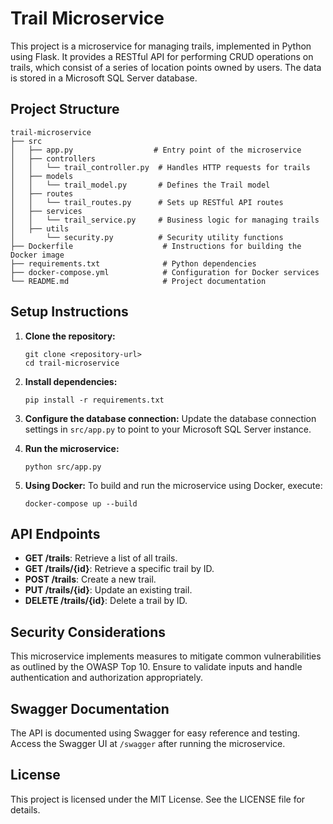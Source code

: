 # Trail Microservice

This project is a microservice for managing trails, implemented in Python using Flask. It provides a RESTful API for performing CRUD operations on trails, which consist of a series of location points owned by users. The data is stored in a Microsoft SQL Server database.

## Project Structure

```
trail-microservice
├── src
│   ├── app.py                  # Entry point of the microservice
│   ├── controllers
│   │   └── trail_controller.py  # Handles HTTP requests for trails
│   ├── models
│   │   └── trail_model.py       # Defines the Trail model
│   ├── routes
│   │   └── trail_routes.py      # Sets up RESTful API routes
│   ├── services
│   │   └── trail_service.py     # Business logic for managing trails
│   ├── utils
│       └── security.py          # Security utility functions
├── Dockerfile                    # Instructions for building the Docker image
├── requirements.txt              # Python dependencies
├── docker-compose.yml            # Configuration for Docker services
└── README.md                     # Project documentation
```

## Setup Instructions

1. **Clone the repository:**
   ```
   git clone <repository-url>
   cd trail-microservice
   ```

2. **Install dependencies:**
   ```
   pip install -r requirements.txt
   ```

3. **Configure the database connection:**
   Update the database connection settings in `src/app.py` to point to your Microsoft SQL Server instance.

4. **Run the microservice:**
   ```
   python src/app.py
   ```

5. **Using Docker:**
   To build and run the microservice using Docker, execute:
   ```
   docker-compose up --build
   ```

## API Endpoints

- **GET /trails**: Retrieve a list of all trails.
- **GET /trails/{id}**: Retrieve a specific trail by ID.
- **POST /trails**: Create a new trail.
- **PUT /trails/{id}**: Update an existing trail.
- **DELETE /trails/{id}**: Delete a trail by ID.

## Security Considerations

This microservice implements measures to mitigate common vulnerabilities as outlined by the OWASP Top 10. Ensure to validate inputs and handle authentication and authorization appropriately.

## Swagger Documentation

The API is documented using Swagger for easy reference and testing. Access the Swagger UI at `/swagger` after running the microservice.

## License

This project is licensed under the MIT License. See the LICENSE file for details.